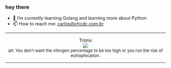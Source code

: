 ### hey there 

- :seedling: I’m currently learning Golang and learning more about Python
- :mailbox: How to reach me: carlos@chcdc.com.br


---


<!-- xkcd -->
<p align="center">Trimix</br><img src=https://imgs.xkcd.com/comics/trimix.png></br><font size =2>alt: You don't want the nitrogen percentage to be too high or you run the risk of eutrophication.</br></font></p></table></p> 


<!-- xkcd -->
---
